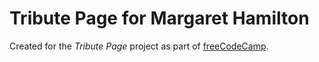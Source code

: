 # Tribute Page for Margaret Hamilton

Created for the *Tribute Page* project as part of [freeCodeCamp](https://www.freecodecamp.com/).
